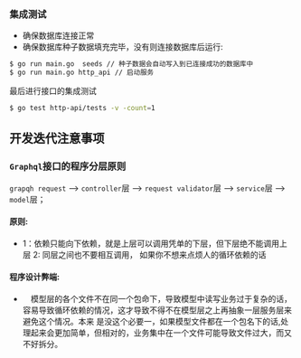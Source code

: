 ### 集成测试
* 确保数据库连接正常
* 确保数据库种子数据填充完毕，没有则连接数据库后运行:
``` bash 
$ go run main.go  seeds // 种子数据会自动写入到已连接成功的数据库中
$ go run main.go http_api // 启动服务
```

最后进行接口的集成测试
``` bash 
$ go test http-api/tests -v -count=1
```

## 开发迭代注意事项
### `Graphql`接口的程序分层原则
`grapqh request` --> `controller`层 --> `request validator`层 --> `service`层 --> `model`层；
#### 原则:  
* 1：依赖只能向下依赖，就是上层可以调用凭单的下层，但下层绝不能调用上层
2: 同层之间也不要相互调用， 如果你不想来点烦人的循环依赖的话
    
    
#### 程序设计弊端:  
* &emsp;模型层的各个文件不在同一个包命下，导致模型中读写业务过于复杂的话，容易导致循环依赖的情况，这才导致不得不在模型层之上再抽象一层服务层来避免这个情况。本来
是没这个必要一，如果模型文件都在一个包名下的话,处理起来会更加简单，但相对的，业务集中在一个文件可能导致文件过大，而又不好拆分。